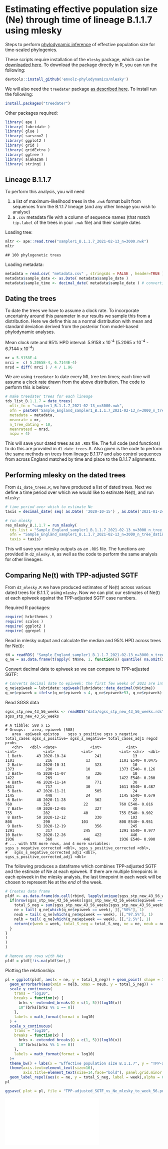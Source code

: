 # Estimating effective population size (Ne) through time of lineage B.1.1.7 using mlesky

Steps to perform [phylodynamic inference](https://www.biorxiv.org/content/10.1101/2021.01.18.427056v1) of effective population size for time-scaled phylogenies. 

These scripts require installation of the `mlesky` package, which can be [downloaded here](https://github.com/emvolz-phylodynamics/mlesky). To download the package directly in R, you can run the following:


```r
devtools::install_github('emvolz-phylodynamics/mlesky') 
```

We will also need the `treedater` package [as described here](https://academic.oup.com/ve/article/3/2/vex025/4100592). To install run the following:

```r
install.packages("treedater")
```



Other packages required:


```r
library( ape )
library( lubridate )
library( glue )
library( sarscov2 ) 
library( ggplot2 )
library( grid )
library( gridExtra )
library( ggtree )
library( alakazam )
library( stringi )
```





## Lineage B.1.1.7

To perform this analysis, you will need 
1) a list of maximum-likelihood trees in the `.nwk` format built from sequences from the B.1.1.7 lineage (and any other lineage you wish to analyse)
2) a `.csv` metadata file with a column of sequence names (that match `tip.label` of the trees in your `.nwk` file) and their sample dates


Loading tree:
```r
mltr <- ape::read.tree("sampler1_B.1.1.7_2021-02-13_n=3000.nwk")
mltr

```


```
## 100 phylogenetic trees
```

Loading metadata:
```r
metadata = read.csv( "metadata.csv" , stringsAs = FALSE , header=TRUE )
metadata$sample_date <- as.Date( metadata$sample_date )
metadata$sample_time <- decimal_date( metadata$sample_date ) # converting to decimal date for use in treedater
```

## Dating the trees


To date the trees we have to assume a clock rate. To incorporate uncertainty around this parameter in our results we sample this from a distribution. Here we define this as a normal distribution with mean and standard deviation derived from the posterior from model-based phylodynamic analyses.

Mean clock rate and 95% HPD interval: 5.9158 x 10<sup>-4</sup>	(5.2065 x 10<sup>-4</sup> - 6.7144 x 10<sup>-4</sup>)
```r
mr = 5.9158E-4
mrci = 	c( 5.2065E-4, 6.7144E-4)
mrsd = diff( mrci ) / 4 / 1.96

```

We are using `treedater` to date every ML tree ten times; each time will assume a clock rate drawn from the above distribution. The code to perform this is below:


```r
# make treedater trees for each lineage
tds_list_B.1.1.7 = date_trees(
  mltr_fn = "sampler1_B.1.1.7_2021-02-13_n=3000.nwk",
  ofn = paste0('Sample_England_sampler1_B.1.1.7_2021-02-13_n=3000_n_tree_dating_10'), 
  metadata = metadata, 
  meanrate = mr,
  n_tree_dating = 10,
  meanratesd = mrsd, 
  ncpu = 4)

```
This will save your dated trees as an `.RDS` file. The full code (and functions) to do this are provided in `d1_date_trees.R`. Also given is the code to perform the same methods on trees from lineage B.1.177 and also control sequences from across England matched by time and place to the B.1.1.7 alignments.



## Performing mlesky on the dated trees


From `d1_date_trees.R`, we have produced a list of dated trees. Next we define a time period over which we would like to estimate Ne(t), and run `mlesky`:


```r
# time period over which to estimate Ne
taxis = decimal_date( seq( as.Date( '2020-10-15') , as.Date('2021-01-24'), by = 1) )

# run mlesky
res_mlesky_B.1.1.7 = run_mlesky(
  tds_list = "Sample_England_sampler1_B.1.1.7_2021-02-13_n=3000_n_tree_dating_10_dated_trees.rds",
  ofn = "Sample_England_sampler1_B.1.1.7_2021-02-13_n=3000_n_tree_dating_10", 
  taxis = taxis)
```
This will save your mlesky outputs as an `.RDS` file. The functions are provided in `d2_mlesky.R`, as well as the code to perform the same analysis for other lineages.



## Comparing Ne(t) with TPP-adjusted SGTF


From `d2_mlesky.R` we have produced estimates of Ne(t) across various dated trees for B.1.1.7, using `mlesky`. Now we can plot our estimates of Ne(t) at each epiweek against the TPP-adjusted SGTF case numbers.

Required R packages:
```r
require( hrbrthemes )
require( scales )
require( ggplot2 )
require( ggrepel )
```

Read in mlesky output and calculate the median and 95% HPD across trees for Ne(t):

```r
tN = readRDS( "Sample_England_sampler1_B.1.1.7_2021-02-13_n=3000_n_tree_dating_10_mlesky.rds" )
q_ne = as.data.frame(t(apply( tN$ne, 1, function(x) quantile( na.omit(x), c(.5, .025, .975 )) )))
```

Convert decimal date to epiweek so we can compare to TPP-adjusted SGTF:

```r
# Converts decimal date to epiweek; the first few weeks of 2021 are interpreted as weeks 54-56 of 2020
q_ne$epiweek = lubridate::epiweek(lubridate::date_decimal(tN$time))
q_ne$epiweek = ifelse(q_ne$epiweek < 4, q_ne$epiweek+53, q_ne$epiweek)
```


Read SGSS data
```r
sgss_stp_new_43_56_weeks <- readRDS("data/sgss_stp_new_43_56_weeks.rds")
sgss_stp_new_43_56_weeks
```

```
# A tibble: 588 x 15
# Groups:   area, epiweek [588]
   area  epiweek epistop    sgss_s_positive sgss_s_negative total_cases sgss_s_positive~ sgss_s_negative~ total_cases_adj1 regcd  probs
   <chr>   <dbl> <date>               <int>           <int>       <int>            <int>            <int>            <int> <chr>  <dbl>
 1 Bath~      43 2020-10-24             241              13        1101              216               13             1101 E540~ 0.0475
 2 Bath~      44 2020-10-31             323              10        1373              290               10             1373 E540~ 0.126 
 3 Bath~      45 2020-11-07             326              10        1422              269               10             1422 E540~ 0.280 
 4 Bath~      46 2020-11-14             771              30        1611              717               30             1611 E540~ 0.487 
 5 Bath~      47 2020-11-21             505              24        1145              448               24             1145 E540~ 0.679 
 6 Bath~      48 2020-11-28             362              22         760              325               22              760 E540~ 0.816 
 7 Bath~      49 2020-12-05             327              40         755              282               40              755 E540~ 0.902 
 8 Bath~      50 2020-12-12             330             103         808              290              103              808 E540~ 0.951 
 9 Bath~      51 2020-12-19             356             245        1291              317              245             1291 E540~ 0.977 
10 Bath~      52 2020-12-26             422             446        1936              360              446             1936 E540~ 0.990 
# ... with 578 more rows, and 4 more variables: sgss_s_negative_corrected <dbl>, sgss_s_positive_corrected <dbl>,
#   sgss_s_negative_corrected_adj1 <dbl>, sgss_s_positive_corrected_adj1 <dbl>
```

The following produces a dataframe which combines TPP-adjusted SGTF and the estimate of Ne at each epiweek. If there are multiple timepoints in each epiweek in the mlesky analysis, the last timepoint in each week will be chosen to represent Ne at the *end* of the week.

```r
# Creates data frame 
pldf <- as.data.frame(do.call(rbind, lapply(unique(sgss_stp_new_43_56_weeks$epiweek), function(week) {
  if(nrow(sgss_stp_new_43_56_weeks[sgss_stp_new_43_56_weeks$epiweek == week, ]) == 42) {# checking there are no duplicates; there are 42 STPs
    total_S_neg = sum(sgss_stp_new_43_56_weeks[sgss_stp_new_43_56_weeks$epiweek == week, "sgss_s_negative_corrected"])
    ne = tail( q_ne[which(q_ne$epiweek == week), ][,"50%"], 1)
    neub = tail( q_ne[which(q_ne$epiweek == week), ][,"97.5%"], 1)
    nelb = tail( q_ne[which(q_ne$epiweek == week), ][,"2.5%"], 1)
    return(c(week = week, total_S_neg = total_S_neg, ne = ne, neub = neub, nelb = nelb))
  }
}
)
)
)

# Remove any rows with NAs
pldf = pldf[!is.na(pldf$ne),] 
```

Plotting the relationship:

```r
pl = ggplot(pldf, aes(x = ne, y = total_S_neg)) + geom_point( shape = 15) + 
  geom_errorbarh(aes(xmin = nelb, xmax = neub, y = total_S_neg)) +
  scale_y_continuous(
    trans = "log10",
    breaks = function(x) {
      brks <- extended_breaks(Q = c(1, 5))(log10(x))
      10^(brks[brks %% 1 == 0])
    },
    labels = math_format(format = log10)
  ) +
  scale_x_continuous(
    trans = "log10",
    breaks = function(x) {
      brks <- extended_breaks(Q = c(1, 5))(log10(x))
      10^(brks[brks %% 1 == 0])
    },
    labels = math_format(format = log10)
  )+
  theme_bw() + labs(x = "Effective population size B.1.1.7", y = "TPP-adjusted SGTF case numbers") +
  theme(axis.text=element_text(size=16),
        axis.title=element_text(size=14,face="bold"), panel.grid.minor = element_blank())+ annotation_logticks() +
  geom_label_repel(aes(x = ne, y = total_S_neg, label = week),alpha = 0.8)
pl

ggsave( plot = pl, file = "TPP-adjusted_SGTF_vs_Ne_mlesky_to_week_56.pdf", width = 8, height = 8 )
```

![plot of chunk unnamed-chunk-1](TPP-adjusted_SGTF_vs_Ne_mlesky_to_week_56.pdf)




